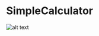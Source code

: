 # SimpleCalculator
![alt text]([url=https://imgbb.com/][img]https://i.ibb.co/L63MWxb/pexels-mariatheodora-andrikopoulou-14390223.jpg[/img][/url])
